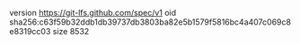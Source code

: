 version https://git-lfs.github.com/spec/v1
oid sha256:c63f59b32ddb1db39737db3803ba82e5b1579f5816bc4a407c069c8e8319cc03
size 8532
